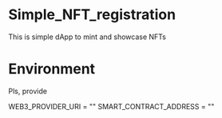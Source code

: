 # Simple_NFT_registration
This is simple dApp to mint and showcase NFTs

# Environment

Pls, provide

WEB3_PROVIDER_URI = ""
SMART_CONTRACT_ADDRESS = ""
